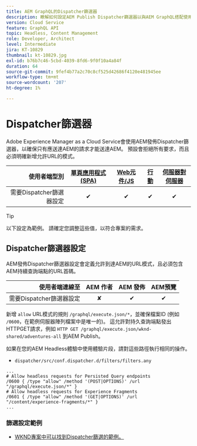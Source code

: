 ```yaml
---
title: AEM GraphQL的Dispatcher篩選器
description: 瞭解如何設定AEM Publish Dispatcher篩選器以與AEM GraphQL搭配使用。
version: Cloud Service
feature: GraphQL API
topic: Headless, Content Management
role: Developer, Architect
level: Intermediate
jira: KT-10829
thumbnail: kt-10829.jpg
exl-id: b76b7c46-5cbd-4039-8fd6-9f0f10a4a84f
duration: 64
source-git-commit: 9fef4b77a2c70c8cf525d42686f4120e481945ee
workflow-type: tm+mt
source-wordcount: '207'
ht-degree: 1%

---
```


# Dispatcher篩選器

Adobe Experience Manager as a Cloud Service會使用AEM發佈Dispatcher篩選器，以確保只有應送達AEM的請求才能送達AEM。 預設會拒絕所有要求，而且必須明確新增允許URL的模式。

| 使用者端型別 | [單頁應用程式(SPA)](../spa.md) | [Web元件/JS](../web-component.md) | [行動](../mobile.md) | [伺服器對伺服器](../server-to-server.md) |
|------------------------------------------:|:---------------------:|:----------------:|:---------:|:----------------:|
| 需要Dispatcher篩選器設定 | ✔ | ✔ | ✔ | ✔ |

>[!TIP]
>
> 以下設定為範例。 請確定您調整這些值，以符合專案的需求。

## Dispatcher篩選器設定

AEM發佈Dispatcher篩選器設定會定義允許到達AEM的URL模式，且必須包含AEM持續查詢端點的URL首碼。

| 使用者端連線至 | AEM 作者 | AEM 發佈 | AEM預覽 |
|------------------------------------------:|:----------:|:-------------:|:-------------:|
| 需要Dispatcher篩選器設定 | ✘ | ✔ | ✔ |

新增 `allow` URL模式的規則 `/graphql/execute.json/*`，並確保檔案ID (例如 `/0600`，在範例伺服器陣列檔案中是唯一的)。
這允許對持久查詢端點發出HTTPGET請求，例如 `HTTP GET /graphql/execute.json/wknd-shared/adventures-all` 到AEM Publish。

如果在您的AEM Headless體驗中使用體驗片段，請對這些路徑執行相同的操作。

+ `dispatcher/src/conf.dispatcher.d/filters/filters.any`

```
...
# Allow headless requests for Persisted Query endpoints
/0600 { /type "allow" /method '(POST|OPTIONS)' /url "/graphql/execute.json/*" }
# Allow headless requests for Experience Fragments
/0601 { /type "allow" /method '(GET|OPTIONS)' /url "/content/experience-fragments/*" }
...
```

### 篩選設定範例

+ [WKND專案中可以找到Dispatcher篩選的範例。](https://github.com/adobe/aem-guides-wknd/blob/main/dispatcher/src/conf.dispatcher.d/filters/filters.any#L28)
